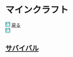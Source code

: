 # マインクラフト

<html>
	<body>
		<img src="/../A301821D-EDD4-4194-96DB-E244DD3B5B57.gif" alt="">
		<a href="/../">戻る</a><br />
		<img src="/../A301821D-EDD4-4194-96DB-E244DD3B5B57.gif" alt="">
		<a href="/survival/"><h2>サバイバル</h2></a>
	</body>
</html>
		
